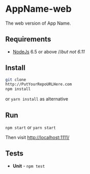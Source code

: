 # AppName-web

The web version of App Name.

## Requirements

* [NodeJs](http://nodejs.org) 6.5 or above //*but not 6.11*

## Install

```sh
git clone 
http://PutYourRepoURLHere.com
npm install
```
or `yarn install` as alternative

## Run

`npm start` or `yarn start`

Then visit [http://localhost:1111/](http://localhost:1111/)

## Tests

* **Unit** - `npm test` 
